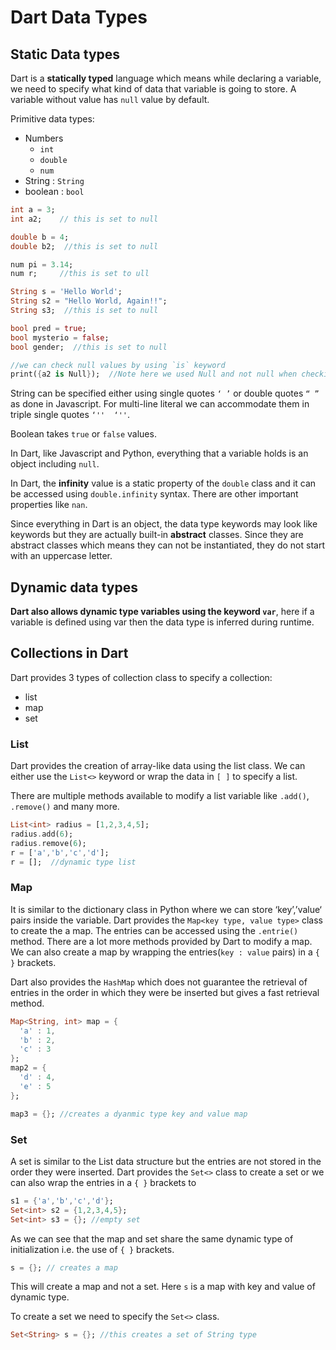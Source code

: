 # Dart Data Types

## Static Data types

Dart is a **statically typed** language which means while declaring a variable, we need to specify what kind of data that variable is going to store. A variable without value has `null` value by default. 

Primitive data types:

- Numbers
  - `int`
  - `double`
  - `num`
- String : `String`
- boolean : `bool`

```dart
int a = 3;
int a2;    // this is set to null

double b = 4;
double b2;  //this is set to null

num pi = 3.14;
num r;     //this is set to ull

String s = 'Hello World';
String s2 = "Hello World, Again!!";
String s3;  //this is set to null

bool pred = true;
bool mysterio = false;
bool gender;  //this is set to null

//we can check null values by using `is` keyword
print({a2 is Null});  //Note here we used Null and not null when checking
```



String can be specified either using single quotes `‘ ’` or double quotes `“ ”` as done in Javascript. For multi-line literal we can accommodate them in triple single quotes `‘''  ‘''`.

Boolean takes `true` or `false` values.

In Dart, like Javascript and Python, everything that a variable holds is an object including `null`.

In Dart, the **infinity** value is a static property of the `double` class and it can be accessed using `double.infinity` syntax. There are other important properties like `nan`.

Since everything in Dart is an object, the data type keywords may look like keywords but they are actually built-in **abstract** classes. Since they are abstract classes which means they can not be instantiated, they do not start with an uppercase letter. 



## Dynamic data types

<b>Dart also allows dynamic type variables using the keyword `var`</b>, here if a variable is defined using var then the data type is inferred during runtime.



## Collections in Dart

Dart provides 3 types of collection class to specify a collection:

- list
- map
- set

### List

Dart provides the creation of array-like data using the list class. We can either use the `List<>` keyword or wrap the data in `[ ]`  to specify a list.

There are multiple methods available to modify a list variable like `.add()`, `.remove()` and many more.

```dart
List<int> radius = [1,2,3,4,5];
radius.add(6);
radius.remove(6);
r = ['a','b','c','d'];
r = [];  //dynamic type list
```



### Map

It is similar to the dictionary class in Python where we can store ‘key’,’value‘ pairs inside the variable. Dart provides the `Map<key type, value type>` class to create the a map. The entries can be accessed using the `.entrie()` method. There are a lot more methods provided by Dart to modify a map. We can also create a map by wrapping the entries(`key : value` pairs) in a `{ }` brackets.

Dart also provides the `HashMap` which does not guarantee the  retrieval of entries in the order in which they were be inserted but gives a fast retrieval method.

```DART
Map<String, int> map = {
  'a' : 1,
  'b' : 2,
  'c' : 3
};
map2 = {
  'd' : 4,
  'e' : 5
};

map3 = {}; //creates a dyanmic type key and value map
```



### Set

A set is similar to the List data structure but the entries are not stored in the order they were inserted. Dart provides the `Set<>` class to create a set or we can also wrap the entries in a `{ }` brackets to 

```dart
s1 = {'a','b','c','d'};
Set<int> s2 = {1,2,3,4,5};
Set<int> s3 = {}; //empty set
```



As we can see that the map and set share the same dynamic type of initialization i.e. the use of `{ }` brackets.

```dart
s = {}; // creates a map
```

This will create a map and not a set. Here `s` is a map with key and value of dynamic type.

To create a set we need to specify the `Set<>` class.

```dart
Set<String> s = {}; //this creates a set of String type
```

